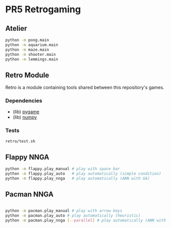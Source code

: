 # PR5 Retrogaming

## Atelier

~~~sh
python -m pong.main
python -m aquarium.main
python -m maze.main
python -m shooter.main
python -m lemmings.main
~~~

## Retro Module

Retro is a module containing tools shared between this repository's games.

### Dependencies

* (lib) [pygame](https://www.pygame.org)
* (lib) [numpy](http://www.numpy.org/)

### Tests

~~~sh
retro/test.sh
~~~

## Flappy NNGA

~~~sh
python -m flappy.play_manual # play with space bar
python -m flappy.play_auto   # play automatically (simple condition)
python -m flappy.play_nnga   # play automatically (ANN with GA)
~~~

## Pacman NNGA

~~~sh

python -m pacman.play_manual # play with arrow keys
python -m pacman.play_auto # play automatically (heuristic)
python -m pacman.play_nnga [--parallel] # play automatically (ANN with GA)
~~~

